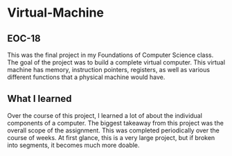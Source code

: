 # Virtual-Machine
## EOC-18
This was the final project in my Foundations of Computer Science class. The goal of the project was to build a complete virtual computer. This virtual machine has memory, instruction pointers, registers, as well as various different functions that a physical machine would have.
## What I learned
Over the course of this project, I learned a lot of about the individual components of a computer. The biggest takeaway from this project was the overall scope of the assignment. This was completed periodically over the course of weeks. At first glance, this is a very large project, but if broken into segments, it becomes much more doable.
